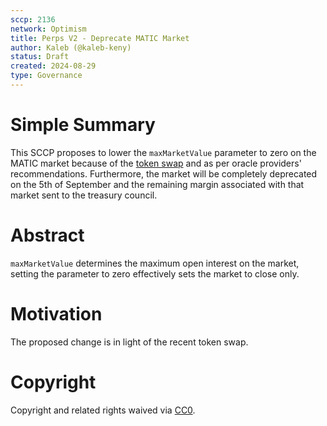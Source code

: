 ```yaml
---
sccp: 2136
network: Optimism
title: Perps V2 - Deprecate MATIC Market
author: Kaleb (@kaleb-keny)
status: Draft
created: 2024-08-29
type: Governance
---
```


# Simple Summary

This SCCP proposes to lower the `maxMarketValue` parameter to zero on the MATIC market because of the [token swap](https://www.binance.com/en/support/announcement/binance-will-support-the-polygon-matic-token-swap-to-polygon-pol-6a6de383727f4659a3050f7982e1620f?hl=en) and as per oracle providers' recommendations. 
Furthermore, the market will be completely deprecated on the 5th of September and the remaining margin associated with that market sent to the treasury council.

# Abstract
`maxMarketValue` determines the maximum open interest on the market, setting the parameter to zero effectively sets the market to close only.

# Motivation

The proposed change is in light of the recent token swap. 

# Copyright

Copyright and related rights waived via [CC0](https://creativecommons.org/publicdomain/zero/1.0/).


